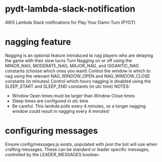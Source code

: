 # pydt-lambda-slack-notification
AWS Lambda Slack notifications for Play Your Damn Turn (PYDT)

# nagging feature
Nagging is an optional feature introduced to nag players who are delaying the game with their slow turns
Turn Nagging on or off using the MINOR_NAG, MODERATE_NAG, MAJOR_NAG, and GIGANTIC_NAG constants (choose which ones you want)
Control the window in which to nag using the relevant NAG_WINDOW_OPEN and NAG_WINDOW_CLOSE constants (in minutes)
Control which hours nagging is disabled using the SLEEP_START and SLEEP_END constants (in utc time)
  NOTES:
  - Window Open times must be larger than Window Close times
  - Sleep times are configured in utc time
  - Be careful. This lambda polls every 4 minutes, so a longer nagging window could result in nagging every 4 minutes!

# configuring messages
Ensure config/messages.js exists, populated with json the bot will use when crafting messages.
These can be standard or leader specific messages, controlled by the LEADER_MESSAGES boolean.
